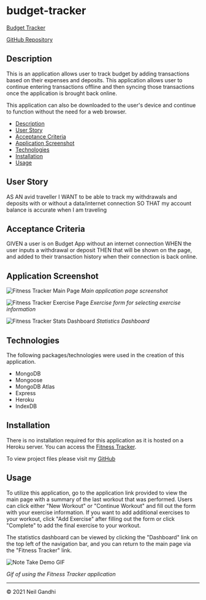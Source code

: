 # budget-tracker

[Budget Tracker](https://mighty-eyrie-92459.herokuapp.com/)

[GitHub Repository](https://github.com/ntch2000/budget-tracker)

## Description

This is an application allows user to track budget by adding transactions based on their expenses and deposits. This application allows user to continue entering transactions offline and then syncing those transactions once the application is brought back online.

This application can also be downloaded to the user's device and continue to function without the need for a web browser.

- [Description](#description)
- [User Story](#user-story)
- [Acceptance Criteria](#acceptance-criteria)
- [Application Screenshot](#application-screenshot)
- [Technologies](#technologies)
- [Installation](#installation)
- [Usage](#usage)

## User Story

AS AN avid traveller
I WANT to be able to track my withdrawals and deposits with or without a data/internet connection
SO THAT my account balance is accurate when I am traveling

## Acceptance Criteria

GIVEN a user is on Budget App without an internet connection
WHEN the user inputs a withdrawal or deposit
THEN that will be shown on the page, and added to their transaction history when their connection is back online.

## Application Screenshot

![Fitness Tracker Main Page](./assets/images/Main-page.png "Fitness Tracker Main Page")
_Main application page screenshot_

![Fitness Tracker Exercise Page](./assets/images/exercise-form.png "Fitness Tracker Exercise Page")
_Exercise form for selecting exercise information_

![Fitness Tracker Stats Dashboard](./assets/images/stats-dashboard.png "Fitness Tracker Stats Dashboard")
_Statistics Dashboard_

## Technologies

The following packages/technologies were used in the creation of this application.

- MongoDB
- Mongoose
- MongoDB Atlas
- Express
- Heroku
- IndexDB

## Installation

There is no installation required for this application as it is hosted on a Heroku server. You can access the [Fitness Tracker](https://calm-dusk-00672.herokuapp.com/?id=5ff9c3c804069e00172e6dab).

To view project files please visit my [GitHub](https://github.com/ntch2000/Workout_Tracker)

## Usage

To utilize this application, go to the application link provided to view the main page with a summary of the last workout that was performed. Users can click either "New Workout" or "Continue Workout" and fill out the form with your exercise information. If you want to add additional exercises to your workout, click "Add Exercise" after filling out the form or click "Complete" to add the final exercise to your workout.

The statistics dashboard can be viewed by clicking the "Dashboard" link on the top left of the navigation bar, and you can return to the main page via the "Fitness Tracker" link.

![Note Take Demo GIF](./assets/gif/Fitness-Tracker.gif "Fitness Tracker Demo GIF")

_Gif of using the Fitness Tracker application_

---

© 2021 Neil Gandhi
